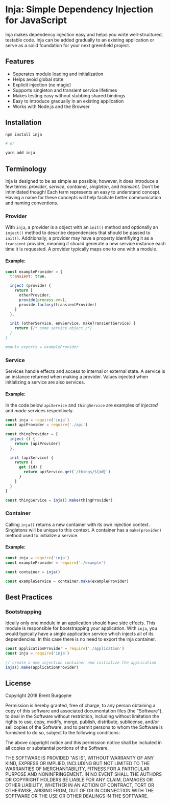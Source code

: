 # Inja: Simple Dependency Injection for JavaScript

Inja makes dependency injection easy and helps you write well-structured,
testable code. Inja can be added gradually to an existing application or serve
as a solid foundation for your next greenfield project.

## Features

- Seperates module loading and initialization
- Helps avoid global state
- Explicit injection (no magic)
- Supports singleton and transient service lifetimes
- Makes testing easy without stubbing shared bindings
- Easy to introduce gradually in an existing application
- Works with Node.js and the Browser

## Installation

```bash
npm install inja

# or

yarn add inja
```

## Terminology

Inja is designed to be as simple as possible; however, it does introduce a few
terms: *provider*, *service*, *container*, *singleton*, and *transient*.
Don't be intimidated though! Each term represents an easy to understand concept.
Having a name for these concepts will help faciliate better communication and
naming conventions.

### Provider

With `inja`, a provider is a object with an `init()` method and optionally an
`inject()` method to describe dependencies that should be passed to `init()`.
Additionally, a provider may have a property identifiying it as a `transient`
provider, meaning it should generate a new service instance each time it is
requested. A provider typically maps one to one with a module.

#### Example:

```javascript
const exampleProvider = {
  transient: true,

  inject (provide) {
    return [
      otherProvider,
      provide(process.env),
      provide.factory(transientProvider)
    ]
  },

  init (otherService, envService, makeTransientService) {
    return {/* some service object /*}
  }
}

module.exports = exampleProvider
```

### Service

Services handle effects and access to internal or external state. A service is
an instance returned when making a provider. Values injected when initializing
a service are also services.

#### Example:

In the code below `apiService` and `thingService` are examples of *injected* and
*made* services respectively.

```javascript
const inja = require('inja')
const apiProvider = require('./api')

const thingProvider = {
  inject () {
    return [apiProvider]
  },

  init (apiService) {
    return {
      get (id) {
        return apiService.get(`/things/${id}`)
      }
    }
  }
}

const thingService = inja().make(thingProvider)
```

### Container

Calling `inja()` returns a new container with its own injection context.
Singletons will be unique to this context. A container has a `make(provider)`
method used to initialize a service.

#### Example:

```javascript
const inja = require('inja')
const exampleProvider = require('./example')

const container = inja()

const exampleService = container.make(exampleProvider)
```

## Best Practices

### Bootstrapping

Ideally only one module in an application should have side effects. This module
is responsible for bootstrapping your application. With `inja`, you would
typically have a single application service which injects all of its
dependencies. In this case there is no need to export the inja container.

```javascript
const applicationProvider = require('./application')
const inja = require('inja')

// create a new injection container and initialize the application
inja().make(applicationProvider)
```

## License

Copyright 2018 Brent Burgoyne

Permission is hereby granted, free of charge, to any person obtaining a copy of
this software and associated documentation files (the "Software"), to deal in
the Software without restriction, including without limitation the rights to
use, copy, modify, merge, publish, distribute, sublicense, and/or sell copies of
the Software, and to permit persons to whom the Software is furnished to do so,
subject to the following conditions:

The above copyright notice and this permission notice shall be included in all
copies or substantial portions of the Software.

THE SOFTWARE IS PROVIDED "AS IS", WITHOUT WARRANTY OF ANY KIND, EXPRESS OR
IMPLIED, INCLUDING BUT NOT LIMITED TO THE WARRANTIES OF MERCHANTABILITY, FITNESS
FOR A PARTICULAR PURPOSE AND NONINFRINGEMENT. IN NO EVENT SHALL THE AUTHORS OR
COPYRIGHT HOLDERS BE LIABLE FOR ANY CLAIM, DAMAGES OR OTHER LIABILITY, WHETHER
IN AN ACTION OF CONTRACT, TORT OR OTHERWISE, ARISING FROM, OUT OF OR IN
CONNECTION WITH THE SOFTWARE OR THE USE OR OTHER DEALINGS IN THE SOFTWARE.

